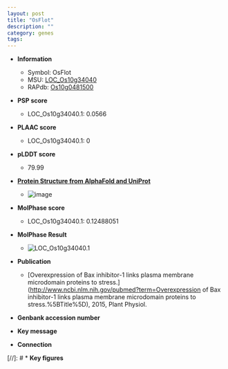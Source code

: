 ```yaml
---
layout: post
title: "OsFlot"
description: ""
category: genes
tags: 
---
```


* **Information**  
    + Symbol: OsFlot  
    + MSU: [LOC_Os10g34040](http://rice.plantbiology.msu.edu/cgi-bin/ORF_infopage.cgi?orf=LOC_Os10g34040)  
    + RAPdb: [Os10g0481500](http://rapdb.dna.affrc.go.jp/viewer/gbrowse_details/irgsp1?name=Os10g0481500)  

* **PSP score**  
    + LOC_Os10g34040.1: 0.0566 

* **PLAAC score**  
    + LOC_Os10g34040.1: 0 

* **pLDDT score**
    + 79.99

* **[Protein Structure from AlphaFold and UniProt](https://www.uniprot.org/uniprotkb/Q9AV57/entry#structure)**
    + ![image](https://ricepsp.github.io/images/Q9/AF-Q9AV57-F1.png)

* **MolPhase score**
    + LOC_Os10g34040.1: 0.12488051

* **MolPhase Result**
    + ![LOC_Os10g34040.1](https://304243504.github.io/Pictures/LOC_Os10g/LOC_Os10g34040.1.png)

* **Publication**  
    + [Overexpression of Bax inhibitor-1 links plasma membrane microdomain proteins to stress.](http://www.ncbi.nlm.nih.gov/pubmed?term=Overexpression of Bax inhibitor-1 links plasma membrane microdomain proteins to stress.%5BTitle%5D), 2015, Plant Physiol.

* **Genbank accession number**  

* **Key message**  

* **Connection**  

[//]: # * **Key figures**  


